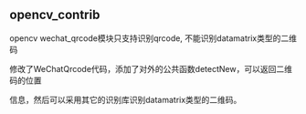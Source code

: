 ## opencv_contrib

opencv wechat_qrcode模块只支持识别qrcode, 不能识别datamatrix类型的二维码

修改了WeChatQrcode代码，添加了对外的公共函数detectNew，可以返回二维码的位置

信息，然后可以采用其它的识别库识别datamatrix类型的二维码。
